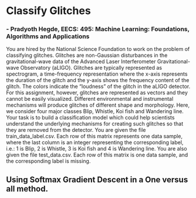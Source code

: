 # Classify Glitches 

### - Pradyoth Hegde, EECS: 495: Machine Learning: Foundations, Algorithms and Applications

You are hired by the National Science Foundation to work on the problem of classifying glitches. Glitches are non-Gaussian disturbances in the gravitational-wave data of the Advanced Laser Interferometer Gravitational-wave Observatory (aLIGO).
Glitches are typically represented as spectrogram, a time-frequency representation where the x-axis represents the duration of the glitch and the y-axis shows the frequency content of the glitch. The colors indicate the “loudness” of the glitch in the aLIGO detector. For this assignment, however, glitches are represented as vectors and they cannot be easily visualized.
Different environmental and instrumental mechanisms will produce glitches of different shape and morphology. Here, we consider four major classes Blip, Whistle, Koi fish and Wandering line. Your task is to build a classification model which could help scientists understand the underlying mechanisms for creating such glitches so that they are removed from the detector.
You are given the file train_data_label.csv. Each row of this matrix represents one data sample, where the last column is an integer representing the corresponding label, i.e.: 1 is Blip, 2 is Whistle, 3 is Koi fish and 4 is Wandering line.
You are also given the file test_data.csv. Each row of this matrix is one data sample, and the corresponding label is missing.


## Using Softmax Gradient Descent in a One versus all method.